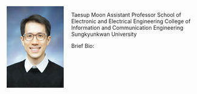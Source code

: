 <img src="img/profile_icc.jpg" width="150" height="215" align="left" hspace="20" />

Taesup Moon
Assistant Professor
School of Electronic and Electrical Engineering
College of Information and Communication Engineering
Sungkyunkwan University

Brief Bio:

